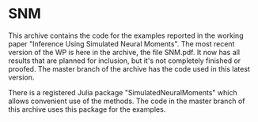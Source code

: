 # SNM

This archive contains the code for the examples reported in the working paper "Inference Using Simulated Neural Moments". The most recent version of the WP is here in the archive, the file SNM.pdf. It now has all results that are planned for inclusion, but it's not completely finished or proofed. The master branch of the archive has the code used in this latest version. 

There is a registered Julia package "SimulatedNeuralMoments" which allows convenient use of the methods. The code in the master branch of this archive uses this package for the examples.

